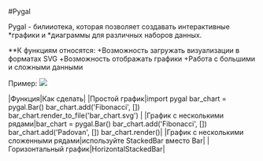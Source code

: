 #Pygal

Pygal - билииотека, которая позволяет создавать интерактивные *графики и *диаграммы для различных наборов данных.

**К функциям относятся:
+Возможность загружать визуализации в форматах SVG
+Возможность отображать графики
+Работа с большими и сложными данными

Пример:
![](https://avatars.mds.yandex.net/i?id=4aa2994af5a3dbfb611e6dae5a5be29f-5449844-images-thumbs&n=13)

|Функция|Как сделать|
|Простой график|import pygal
                  bar_chart = pygal.Bar()
                  bar_chart.add('Fibonacci', [])
                  bar_chart.render_to_file('bar_chart.svg') |
|График с несколькими рядами|bar_chart = pygal.Bar()
                            bar_chart.add('Fibonacci', [])
                            bar_chart.add('Padovan', [])
                            bar_chart.render()|
|График с несколькими сложенными рядами|используйте StackedBar вместо Bar|
|Горизонтальный график|HorizontalStackedBar|

